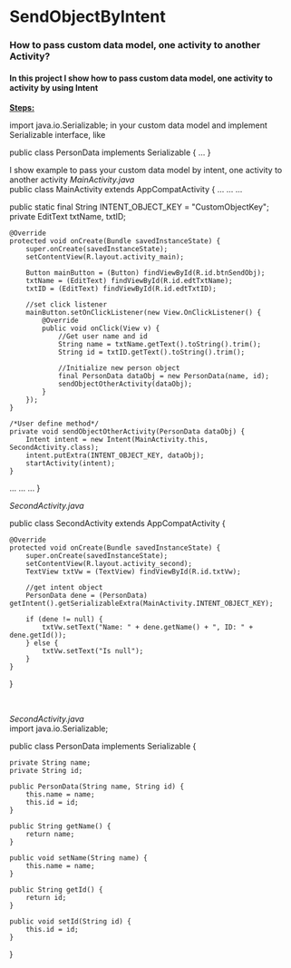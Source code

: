 # SendObjectByIntent
<h3>How to pass custom data model, one activity to another Activity?</h3>
<h4>In this project I show how to pass custom data model, one activity to activity by using Intent</h4>

<b><u>Steps:</u></b>
<p>
import java.io.Serializable;
in your custom data model and implement Serializable interface, like

public class PersonData implements Serializable {
 ...
}

</p>

<p>
I show example to pass your custom data model by intent, one activity to another activity
<i>MainActivity.java</i>
<br/>
public class MainActivity extends AppCompatActivity {
 ... ... ...
 
  public static final String INTENT_OBJECT_KEY = "CustomObjectKey";
    private EditText txtName, txtID;

    @Override
    protected void onCreate(Bundle savedInstanceState) {
        super.onCreate(savedInstanceState);
        setContentView(R.layout.activity_main);

        Button mainButton = (Button) findViewById(R.id.btnSendObj);
        txtName = (EditText) findViewById(R.id.edtTxtName);
        txtID = (EditText) findViewById(R.id.edtTxtID);

        //set click listener
        mainButton.setOnClickListener(new View.OnClickListener() {
            @Override
            public void onClick(View v) {
                //Get user name and id
                String name = txtName.getText().toString().trim();
                String id = txtID.getText().toString().trim();

                //Initialize new person object
                final PersonData dataObj = new PersonData(name, id);
                sendObjectOtherActivity(dataObj);
            }
        });
    }

    /*User define method*/
    private void sendObjectOtherActivity(PersonData dataObj) {
        Intent intent = new Intent(MainActivity.this, SecondActivity.class);
        intent.putExtra(INTENT_OBJECT_KEY, dataObj);
        startActivity(intent);
    }
 
 ... ... ...
 }
 <br>
</p>

<p>
<i>SecondActivity.java</i>
<br/>

public class SecondActivity extends AppCompatActivity {

    @Override
    protected void onCreate(Bundle savedInstanceState) {
        super.onCreate(savedInstanceState);
        setContentView(R.layout.activity_second);
        TextView txtVw = (TextView) findViewById(R.id.txtVw);

        //get intent object
        PersonData dene = (PersonData) getIntent().getSerializableExtra(MainActivity.INTENT_OBJECT_KEY);

        if (dene != null) {
            txtVw.setText("Name: " + dene.getName() + ", ID: " + dene.getId());
        } else {
            txtVw.setText("Is null");
        }
    }
}

<br/>

</p>

<p>
<i>SecondActivity.java</i>
<br/>
import java.io.Serializable;

public class PersonData implements Serializable {


    private String name;
    private String id;

    public PersonData(String name, String id) {
        this.name = name;
        this.id = id;
    }

    public String getName() {
        return name;
    }

    public void setName(String name) {
        this.name = name;
    }

    public String getId() {
        return id;
    }

    public void setId(String id) {
        this.id = id;
    }
}
<br/>
</p>



